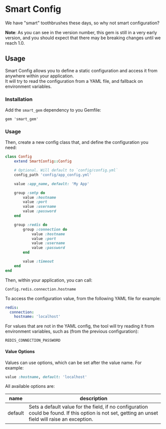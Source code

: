# Smart Config

We have "smart" toothbrushes these days, so why not smart configuration?

**Note**: As you can see in the version number, this gem is still in a very early version, and you should expect that there may be breaking changes until we reach 1.0.

## Usage

Smart Config allows you to define a static configuration and access it from anywhere within your application.  
It will try to read the configuration from a YAML file, and fallback on environment variables.

### Installation

Add the `smart_gem` dependency to you Gemfile:

```
gem 'smart_gem'
```

### Usage

Then, create a new config class that, and define the configuration you need:

```ruby
class Config
	extend SmartConfig::Config

	# Optional. Will default to `config/config.yml`
	config_path 'config/app_config.yml'

	value :app_name, default: 'My App'

	group :smtp do
		value :hostname
		value :port
		value :username
		value :password
	end

	group :redis do
		group :connection do
			value :hostname
			value :port
			value :username
			value :password
		end

		value :timeout
	end
end
```

Then, within your application, you can call:

```
Config.redis.connection.hostname
```

To access the configuration value, from the following YAML file for example:

```yaml
redis:
  connection:
    hostname: 'localhost'
```

For values that are not  in the YAML config, the tool will try reading it from environment variables, such as (from the previous configuration):

```
REDIS_CONNECTION_PASSWORD
```

#### Value Options

Values can use options, which can be set after the value name. For example:

```ruby
value :hostname, default: 'localhost'
```

All available options are:

| name    | description                                                                                                                                        |
|---------|----------------------------------------------------------------------------------------------------------------------------------------------------|
| default | Sets a default value for the field, if no configuration could be found. If this option is not set, getting an unset field will raise an exception. |

